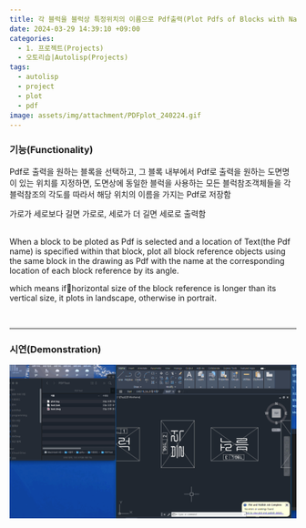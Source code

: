 ```yaml
---
title: 각 블럭을 블럭상 특정위치의 이름으로 Pdf출력(Plot Pdfs of Blocks with Name of Specific Location of Each Block)
date: 2024-03-29 14:39:10 +09:00
categories:
  - 1. 프로젝트(Projects)
  - 오토리습|Autolisp(Projects)
tags:
  - autolisp
  - project
  - plot
  - pdf
image: assets/img/attachment/PDFplot_240224.gif
---
```




### 기능(Functionality)

Pdf로 출력을 원하는 블록을 선택하고, 그 블록 내부에서 Pdf로 출력을 원하는 도면명이 있는 위치를 지정하면,
도면상에 동일한 블럭을 사용하는 모든 블럭참조객체들을 각 블럭참조의 각도를 따라서 해당 위치의 이름을 가지는 Pdf로 저장함

가로가 세로보다 길면 가로로, 세로가 더 길면 세로로 출력함

<br>
When a block to be ploted as Pdf is selected and a location of Text(the Pdf name) is specified within that block, plot all block reference objects using the same block in the drawing as Pdf with the name at the corresponding location of each block reference by its angle.

which means ifhorizontal size of the block reference is longer than its vertical size, it plots in landscape, otherwise in portrait.

<br>
<hr>

### 시연(Demonstration)
![](assets/img/attachment/PDFplot_240224.gif)